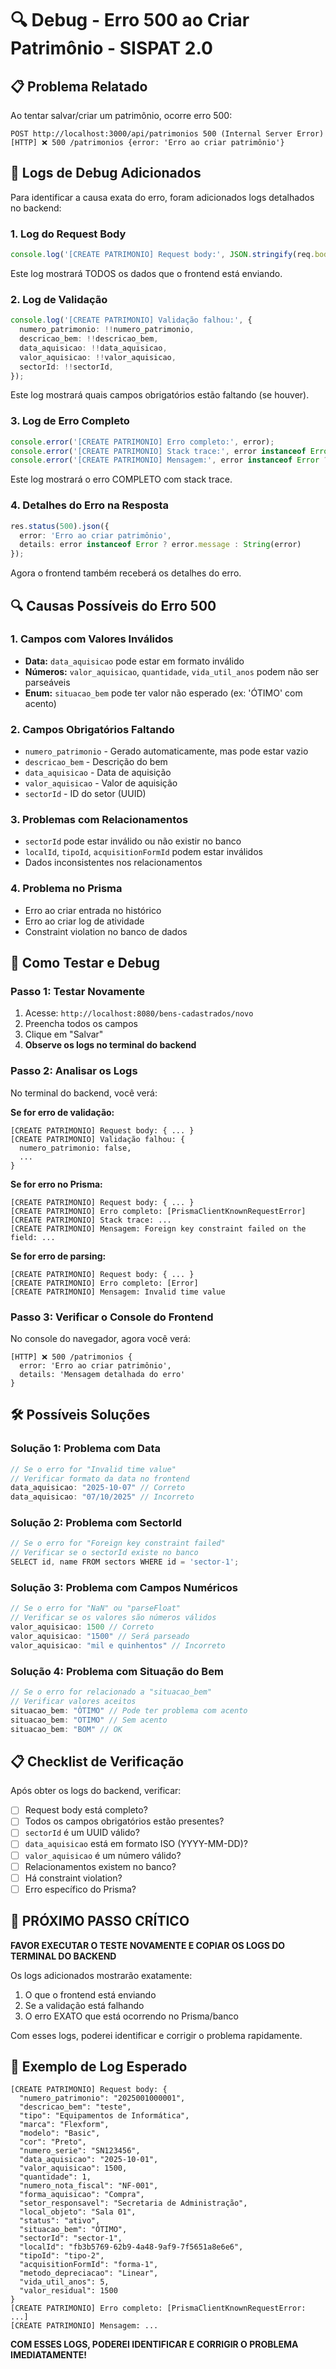 # 🔍 Debug - Erro 500 ao Criar Patrimônio - SISPAT 2.0

## 📋 Problema Relatado

Ao tentar salvar/criar um patrimônio, ocorre erro 500:
```
POST http://localhost:3000/api/patrimonios 500 (Internal Server Error)
[HTTP] ❌ 500 /patrimonios {error: 'Erro ao criar patrimônio'}
```

## 🔧 **Logs de Debug Adicionados**

Para identificar a causa exata do erro, foram adicionados logs detalhados no backend:

### **1. Log do Request Body**
```typescript
console.log('[CREATE PATRIMONIO] Request body:', JSON.stringify(req.body, null, 2));
```
Este log mostrará TODOS os dados que o frontend está enviando.

### **2. Log de Validação**
```typescript
console.log('[CREATE PATRIMONIO] Validação falhou:', {
  numero_patrimonio: !!numero_patrimonio,
  descricao_bem: !!descricao_bem,
  data_aquisicao: !!data_aquisicao,
  valor_aquisicao: !!valor_aquisicao,
  sectorId: !!sectorId,
});
```
Este log mostrará quais campos obrigatórios estão faltando (se houver).

### **3. Log de Erro Completo**
```typescript
console.error('[CREATE PATRIMONIO] Erro completo:', error);
console.error('[CREATE PATRIMONIO] Stack trace:', error instanceof Error ? error.stack : 'N/A');
console.error('[CREATE PATRIMONIO] Mensagem:', error instanceof Error ? error.message : String(error));
```
Este log mostrará o erro COMPLETO com stack trace.

### **4. Detalhes do Erro na Resposta**
```typescript
res.status(500).json({ 
  error: 'Erro ao criar patrimônio',
  details: error instanceof Error ? error.message : String(error)
});
```
Agora o frontend também receberá os detalhes do erro.

## 🔍 **Causas Possíveis do Erro 500**

### **1. Campos com Valores Inválidos**
- **Data:** `data_aquisicao` pode estar em formato inválido
- **Números:** `valor_aquisicao`, `quantidade`, `vida_util_anos` podem não ser parseáveis
- **Enum:** `situacao_bem` pode ter valor não esperado (ex: 'ÓTIMO' com acento)

### **2. Campos Obrigatórios Faltando**
- `numero_patrimonio` - Gerado automaticamente, mas pode estar vazio
- `descricao_bem` - Descrição do bem
- `data_aquisicao` - Data de aquisição
- `valor_aquisicao` - Valor de aquisição
- `sectorId` - ID do setor (UUID)

### **3. Problemas com Relacionamentos**
- `sectorId` pode estar inválido ou não existir no banco
- `localId`, `tipoId`, `acquisitionFormId` podem estar inválidos
- Dados inconsistentes nos relacionamentos

### **4. Problema no Prisma**
- Erro ao criar entrada no histórico
- Erro ao criar log de atividade
- Constraint violation no banco de dados

## 🚀 **Como Testar e Debug**

### **Passo 1: Testar Novamente**
1. Acesse: `http://localhost:8080/bens-cadastrados/novo`
2. Preencha todos os campos
3. Clique em "Salvar"
4. **Observe os logs no terminal do backend**

### **Passo 2: Analisar os Logs**
No terminal do backend, você verá:

**Se for erro de validação:**
```
[CREATE PATRIMONIO] Request body: { ... }
[CREATE PATRIMONIO] Validação falhou: {
  numero_patrimonio: false,
  ...
}
```

**Se for erro no Prisma:**
```
[CREATE PATRIMONIO] Request body: { ... }
[CREATE PATRIMONIO] Erro completo: [PrismaClientKnownRequestError]
[CREATE PATRIMONIO] Stack trace: ...
[CREATE PATRIMONIO] Mensagem: Foreign key constraint failed on the field: ...
```

**Se for erro de parsing:**
```
[CREATE PATRIMONIO] Request body: { ... }
[CREATE PATRIMONIO] Erro completo: [Error]
[CREATE PATRIMONIO] Mensagem: Invalid time value
```

### **Passo 3: Verificar o Console do Frontend**
No console do navegador, agora você verá:
```
[HTTP] ❌ 500 /patrimonios {
  error: 'Erro ao criar patrimônio',
  details: 'Mensagem detalhada do erro'
}
```

## 🛠️ **Possíveis Soluções**

### **Solução 1: Problema com Data**
```typescript
// Se o erro for "Invalid time value"
// Verificar formato da data no frontend
data_aquisicao: "2025-10-07" // Correto
data_aquisicao: "07/10/2025" // Incorreto
```

### **Solução 2: Problema com SectorId**
```typescript
// Se o erro for "Foreign key constraint failed"
// Verificar se o sectorId existe no banco
SELECT id, name FROM sectors WHERE id = 'sector-1';
```

### **Solução 3: Problema com Campos Numéricos**
```typescript
// Se o erro for "NaN" ou "parseFloat"
// Verificar se os valores são números válidos
valor_aquisicao: 1500 // Correto
valor_aquisicao: "1500" // Será parseado
valor_aquisicao: "mil e quinhentos" // Incorreto
```

### **Solução 4: Problema com Situação do Bem**
```typescript
// Se o erro for relacionado a "situacao_bem"
// Verificar valores aceitos
situacao_bem: "ÓTIMO" // Pode ter problema com acento
situacao_bem: "OTIMO" // Sem acento
situacao_bem: "BOM" // OK
```

## 📋 **Checklist de Verificação**

Após obter os logs do backend, verificar:

- [ ] Request body está completo?
- [ ] Todos os campos obrigatórios estão presentes?
- [ ] `sectorId` é um UUID válido?
- [ ] `data_aquisicao` está em formato ISO (YYYY-MM-DD)?
- [ ] `valor_aquisicao` é um número válido?
- [ ] Relacionamentos existem no banco?
- [ ] Há constraint violation?
- [ ] Erro específico do Prisma?

## 🔴 **PRÓXIMO PASSO CRÍTICO**

**FAVOR EXECUTAR O TESTE NOVAMENTE E COPIAR OS LOGS DO TERMINAL DO BACKEND**

Os logs adicionados mostrarão exatamente:
1. O que o frontend está enviando
2. Se a validação está falhando
3. O erro EXATO que está ocorrendo no Prisma/banco

Com esses logs, poderei identificar e corrigir o problema rapidamente.

## 📝 **Exemplo de Log Esperado**

```
[CREATE PATRIMONIO] Request body: {
  "numero_patrimonio": "2025001000001",
  "descricao_bem": "teste",
  "tipo": "Equipamentos de Informática",
  "marca": "Flexform",
  "modelo": "Basic",
  "cor": "Preto",
  "numero_serie": "SN123456",
  "data_aquisicao": "2025-10-01",
  "valor_aquisicao": 1500,
  "quantidade": 1,
  "numero_nota_fiscal": "NF-001",
  "forma_aquisicao": "Compra",
  "setor_responsavel": "Secretaria de Administração",
  "local_objeto": "Sala 01",
  "status": "ativo",
  "situacao_bem": "ÓTIMO",
  "sectorId": "sector-1",
  "localId": "fb3b5769-62b9-4a48-9af9-7f5651a8e6e6",
  "tipoId": "tipo-2",
  "acquisitionFormId": "forma-1",
  "metodo_depreciacao": "Linear",
  "vida_util_anos": 5,
  "valor_residual": 1500
}
[CREATE PATRIMONIO] Erro completo: [PrismaClientKnownRequestError: ...]
[CREATE PATRIMONIO] Mensagem: ...
```

**COM ESSES LOGS, PODEREI IDENTIFICAR E CORRIGIR O PROBLEMA IMEDIATAMENTE!**

